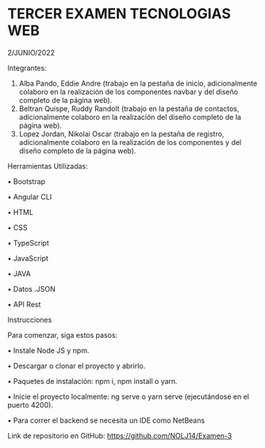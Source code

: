 # TERCER EXAMEN TECNOLOGIAS WEB

2/JUNIO/2022

Integrantes:
1.	Alba Pando, Eddie Andre (trabajo en la pestaña de inicio, adicionalmente colaboro en la realización de los componentes navbar y del diseño completo de la página web).
2.	Beltran Quispe, Ruddy Randolt (trabajo en la pestaña de contactos, adicionalmente colaboro en la realización del diseño completo de la página web).
3.	Lopez Jordan, Nikolai Oscar (trabajo en la pestaña de registro, adicionalmente colaboro en la realización de los componentes y del diseño completo de la página web).

Herramientas Utilizadas:

•	Bootstrap 

•	Angular CLI

•	HTML

•	CSS

•	TypeScript

•	JavaScript

•	JAVA

•	Datos .JSON

•	API Rest

Instrucciones

Para comenzar, siga estos pasos:

•	Instale Node JS y npm.

•	Descargar o clonar el proyecto y abrirlo.

•	Paquetes de instalación: npm i, npm install o yarn.

•	Inicie el proyecto localmente: ng serve o yarn serve (ejecutándose en el puerto 4200).

•	Para correr el backend se necesita un IDE como NetBeans


Link de repositorio en GitHub: https://github.com/NOLJ14/Examen-3
